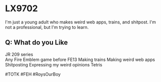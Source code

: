 # LX9702

I'm just a young adult who makes weird web apps, trains, and shitpost.
I'm not a professional, but I'm trying to learn.

## Q: What do you Like
JR 209 series<br>
Any Fire Emblem game before FE13
Making trains
Making weird web apps
Shitposting
Expressing my weird opinions
Tetris

#TOTK #FEH #RoysOurBoy

